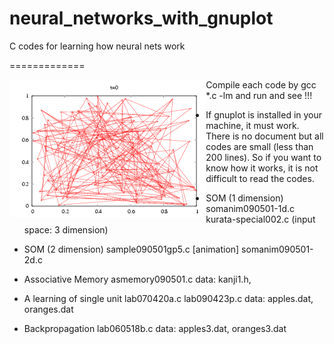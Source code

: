 # neural_networks_with_gnuplot
C codes for learning how neural nets work

=============

<img src="https://github.com/date333cs/neural_networks_with_gnuplot/blob/master/anim-som2d.gif" height="220px" align="left">

Compile each code by gcc *.c -lm and run and see !!! 
- If gnuplot is installed in your machine, it must work. 
There is no document but all codes are small (less than 200 lines).
So if you want to know how it works, it is not difficult to read the codes.


+ SOM (1 dimension)
    somanim090501-1d.c
    kurata-special002.c (input space: 3 dimension)

+ SOM (2 dimension)
    sample090501gp5.c [animation]
    somanim090501-2d.c

+ Associative Memory
    asmemory090501.c
    data: kanji1.h,

+ A learning of single unit
    lab070420a.c
    lab090423p.c
    data: apples.dat, oranges.dat

+ Backpropagation
    lab060518b.c
    data: apples3.dat, oranges3.dat